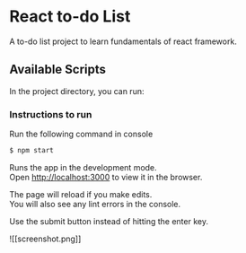 # React to-do List
A to-do list project to learn fundamentals of react framework. 

## Available Scripts

In the project directory, you can run:

### Instructions to run
Run the following command in console

```sh
$ npm start
```

Runs the app in the development mode.\
Open [http://localhost:3000](http://localhost:3000) to view it in the browser.

The page will reload if you make edits.\
You will also see any lint errors in the console.

Use the submit button instead of hitting the enter key.

![[screenshot.png]]